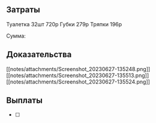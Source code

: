 ## Затраты
Туалетка 32шт 720р
Губки 279р
Тряпки 196р

Сумма:
## Доказательства
[[notes/attachments/Screenshot_20230627-135248.png]]
[[notes/attachments/Screenshot_20230627-135513.png]]
[[notes/attachments/Screenshot_20230627-135524.png]]
## Выплаты
- [ ] 